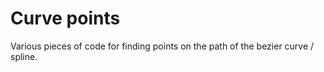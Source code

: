 # Curve points

Various pieces of code for finding points on the path of the bezier curve / spline.
